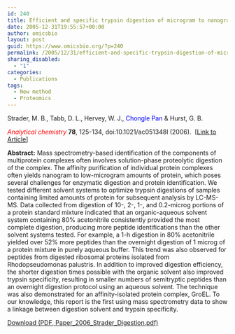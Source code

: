 ```yaml
---
id: 240
title: Efficient and specific trypsin digestion of microgram to nanogram quantities of proteins in organic-aqueous solvent systems
date: 2005-12-31T19:55:57+00:00
author: omicsbio
layout: post
guid: https://www.omicsbio.org/?p=240
permalink: /2005/12/31/efficient-and-specific-trypsin-digestion-of-microgram-to-nanogram-quantities-of-proteins-in-organic-aqueous-solvent-systems/
sharing_disabled:
  - "1"
categories:
  - Publications
tags:
  - New method
  - Proteomics
---
```

Strader, M. B., Tabb, D. L., Hervey, W. J., <span style="color: #0000ff;">Chongle Pan</span> & Hurst, G. B.

<span style="color: #ff0000;"><em>Analytical chemistry</em></span> **78**, 125-134, doi:10.1021/ac051348l (2006).  [[Link to Article](http://pubs.acs.org/doi/abs/10.1021/ac051348l)]

<!--more-->

**Abstract:** Mass spectrometry-based identification of the components of multiprotein complexes often involves solution-phase proteolytic digestion of the complex. The affinity purification of individual protein complexes often yields nanogram to low-microgram amounts of protein, which poses several challenges for enzymatic digestion and protein identification. We tested different solvent systems to optimize trypsin digestions of samples containing limited amounts of protein for subsequent analysis by LC-MS-MS. Data collected from digestion of 10-, 2-, 1-, and 0.2-microg portions of a protein standard mixture indicated that an organic-aqueous solvent system containing 80% acetonitrile consistently provided the most complete digestion, producing more peptide identifications than the other solvent systems tested. For example, a 1-h digestion in 80% acetonitrile yielded over 52% more peptides than the overnight digestion of 1 microg of a protein mixture in purely aqueous buffer. This trend was also observed for peptides from digested ribosomal proteins isolated from Rhodopseudomonas palustris. In addition to improved digestion efficiency, the shorter digestion times possible with the organic solvent also improved trypsin specificity, resulting in smaller numbers of semitryptic peptides than an overnight digestion protocol using an aqueous solvent. The technique was also demonstrated for an affinity-isolated protein complex, GroEL. To our knowledge, this report is the first using mass spectrometry data to show a linkage between digestion solvent and trypsin specificity.

<p class="gde-text">
  <a href="https://www.omicsbio.org/wp-content/uploads/2005/12/Paper_2006_Strader_Digestion.pdf" class="gde-link" onClick="_gaq.push(['_trackEvent', 'Google Doc Embedder', 'Download', this.href]);">Download (PDF, Paper_2006_Strader_Digestion.pdf)</a>
</p>